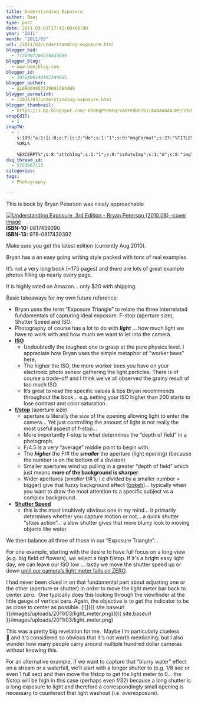 ```yaml
---
title: Understanding Exposure
author: Beej
type: post
date: 2011-03-03T17:42:00+00:00
year: "2011"
month: "2011/03"
url: /2011/03/understanding-exposure.html
blogger_bid:
  - 7726907200224433699
blogger_blog:
  - www.beejblog.com
blogger_id:
  - 3976496148497249655
blogger_author:
  - g108669953529091704409
blogger_permalink:
  - /2011/03/understanding-exposure.html
blogger_thumbnail:
  - https://1.bp.blogspot.com/-DhDRqPYeNFQ/VA8YPdDh76I/AAAAAAAAJWY/TD99N1PaXHM/s1600/light_meter.png
snapEdIT:
  - 1
snapTW:
  - |
    s:199:"a:1:{i:0;a:7:{s:2:"do";s:1:"1";s:9:"msgFormat";s:27:"%TITLE%
    %URL%
    
    %EXCERPT%";s:8:"attchImg";s:1:"1";s:9:"isAutoImg";s:1:"A";s:8:"imgToUse";s:0:"";s:9:"isAutoURL";s:1:"A";s:8:"urlToUse";s:0:"";}}";
dsq_thread_id:
  - 5753667113
categories:
tags:
  - Photography

---
```

This is book by Bryan Peterson was nicely approachable

[![Understanding Exposure, 3rd Edition - Bryan Peterson (2010.08) -cover image](https://lh5.ggpht.com/_XlySlDLkdOc/TW-YLaRs_JI/AAAAAAAAE4o/XjYPHv3ukxE/Understanding%20Exposure%2C%203rd%20Edition%20-%20Bryan%20Peterson%20%282010.08%29%20-cover%20image%5B7%5D.jpg?imgmax=800)](https://www.amazon.com/gp/product/0817439390?ie=UTF8&tag=httpwwwbeejbl-20&linkCode=as2&camp=1789&creative=9325&creativeASIN=0817439390)  
**ISBN-10:** 0817439390  
**ISBN-13:** 978-0817439392

Make sure you get the latest edition (currently Aug.2010).

Bryan has a an easy going writing style packed with tons of real examples.

It’s not a very long book (~175 pages) and there are lots of great example photos filling up nearly every page.

It is highly rated on Amazon… only $20 with shipping.

Basic takeaways for my own future reference:

*   Bryan uses the term “Exposure Triangle” to relate the three interrelated fundamentals of capturing ideal exposure: F-stop (aperture size), Shutter Speed and ISO.
*   Photography of course has a lot to do with ***light*** … how much light we have to work with and how much we want to let into the camera.
*   <u>**ISO**</u>
    *   Undoubtedly the toughest one to grasp at the pure physics level. I appreciate how Bryan uses the simple metaphor of "worker bees" here.
    *   The higher the ISO, the more worker bees you have on your electronic photo sensor gathering the light particles. There is of course a trade-off and I think we've all observed the grainy result of too much ISO.
    *   It’s great to read the specific values & tips Bryan recommends throughout the book… e.g. setting your ISO higher than 200 starts to lose contrast and color saturation.
*   **<u>f/stop</u>** (aperture size)
    *   aperture is literally the size of the opening allowing light to enter the camera… Yet just controlling the amount of light is not really the most useful aspect of f-stop…
    *   More importantly f-stop is what determines the “depth of field” in a photograph.
    *   F/4.5 is a very “average” middle point to begin with.
    *   The ***higher*** the F/# the ***smaller*** the aperture (light opening) (because the number is on the bottom of a division)
    *   Smaller apertures wind up pulling in a greater “depth of field” which just means **more of the background is sharper**.
    *   Wider apertures (*smaller* f/#’s, i.e *divided* by a smaller number = bigger) give that fuzzy background effect ([bokeh](https://en.wikipedia.org/wiki/Bokeh))… typically when you want to draw the most attention to a specific subject vs a complex background.
*   **<u>Shutter Speed</u>**
    *   this is the most intuitively obvious one in my mind… it primarily determines whether you capture motion or not… a quick shutter “stops action”… a slow shutter gives that more blurry look to moving objects like water.

We then balance all three of those in our “Exposure Triangle”…

For one example, starting with the desire to have full focus on a long view (e.g. big field of flowers), we select a high f/stop. If it's a bright easy light day, we can leave our ISO low … lastly we move the shutter speed up or down <u>until our camera’s light meter falls on ZERO</u>.

<span class="hl">I had never been clued in on that fundamental part about adjusting one or the other (aperture or shutter) in order to move the light meter bar back to center zero.</span>  One typically does this looking through the viewfinder at the little gauge of vertical bars. Again, the objective is to get the indicator to be as close to center as possible.
[![]({{ site.baseurl }}/images/uploads/2011/03/light_meter.png)]({{ site.baseurl }}/images/uploads/2011/03/light_meter.png)

This was a pretty big revelation for me.  Maybe I'm particularly clueless 🙂 and it's considered so obvious that it's not worth mentioning; but I also wonder how many people carry around multiple hundred dollar cameras without knowing this.

For an alternative example, if we want to capture that “blurry water” effect on a stream or a waterfall, we’ll start with a longer shutter to (e.g. 1/8 sec or even 1 full sec) and then move the f/stop to get the light meter to 0… the f/stop will be high in this case (perhaps even f/32) because a long shutter is a long exposure to light and therefore a correspondingly small opening is necessary to counteract that light washout (i.e. overexposure).
